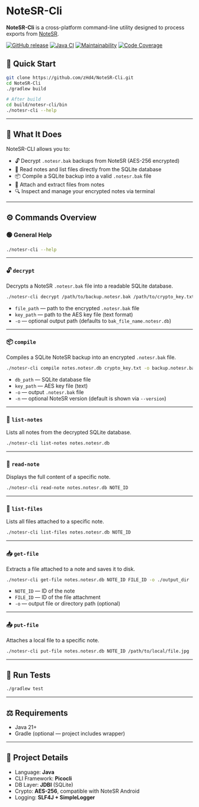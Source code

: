 # NoteSR-Cli

**NoteSR-Cli** is a cross-platform command-line utility designed to process exports from [NoteSR](https://github.com/zHd4/NoteSR).

[![GitHub release](https://img.shields.io/github/v/release/zHd4/NoteSR-Cli)](https://github.com/zHd4/NoteSR-Cli/releases)
[![Java CI](https://github.com/zHd4/NoteSR-Cli/actions/workflows/ci.yml/badge.svg)](https://github.com/zHd4/NoteSR-Cli/actions/workflows/ci.yml)
[![Maintainability](https://qlty.sh/gh/zHd4/projects/NoteSR-Cli/maintainability.svg)](https://qlty.sh/gh/zHd4/projects/NoteSR-Cli)
[![Code Coverage](https://qlty.sh/gh/zHd4/projects/NoteSR-Cli/coverage.svg)](https://qlty.sh/gh/zHd4/projects/NoteSR-Cli)

## 🚀 Quick Start

```bash
git clone https://github.com/zHd4/NoteSR-Cli.git
cd NoteSR-Cli
./gradlew build

# After build
cd build/notesr-cli/bin
./notesr-cli --help
```

---

## 🎯 What It Does

NoteSR-CLI allows you to:

* 🔓 Decrypt `.notesr.bak` backups from NoteSR (AES-256 encrypted)
* 🧠 Read notes and list files directly from the SQLite database
* 📦 Compile a SQLite backup into a valid `.notesr.bak` file
* 📌 Attach and extract files from notes
* 🔍 Inspect and manage your encrypted notes via terminal

---

## ⚙️ Commands Overview

### 🟢 General Help

```bash
./notesr-cli --help
```

---

### 🔓 `decrypt`

Decrypts a NoteSR `.notesr.bak` file into a readable SQLite database.

```bash
./notesr-cli decrypt /path/to/backup.notesr.bak /path/to/crypto_key.txt -o output.notesr.db
```

* `file_path` — path to the encrypted `.notesr.bak` file
* `key_path` — path to the AES key file (text format)
* `-o` — optional output path (defaults to `bak_file_name.notesr.db`)

---

### 📦 `compile`

Compiles a SQLite NoteSR backup into an encrypted `.notesr.bak` file.

```bash
./notesr-cli compile notes.notesr.db crypto_key.txt -o backup.notesr.bak -n 1.1.0
```

* `db_path` — SQLite database file
* `key_path` — AES key file (text)
* `-o` — output `.notesr.bak` file
* `-n` — optional NoteSR version (default is shown via `--version`)

---

### 📄 `list-notes`

Lists all notes from the decrypted SQLite database.

```bash
./notesr-cli list-notes notes.notesr.db
```

---

### 🧒 `read-note`

Displays the full content of a specific note.

```bash
./notesr-cli read-note notes.notesr.db NOTE_ID
```

---

### 📁 `list-files`

Lists all files attached to a specific note.

```bash
./notesr-cli list-files notes.notesr.db NOTE_ID
```

---

### 📥 `get-file`

Extracts a file attached to a note and saves it to disk.

```bash
./notesr-cli get-file notes.notesr.db NOTE_ID FILE_ID -o ./output_dir
```

* `NOTE_ID` — ID of the note
* `FILE_ID` — ID of the file attachment
* `-o` — output file or directory path (optional)

---

### 📤 `put-file`

Attaches a local file to a specific note.

```bash
./notesr-cli put-file notes.notesr.db NOTE_ID /path/to/local/file.jpg
```

---

## 🧪 Run Tests

```bash
./gradlew test
```

---

## ⚖️ Requirements

* Java 21+
* Gradle (optional — project includes wrapper)

---

## 📌 Project Details

* Language: **Java**
* CLI Framework: **Picocli**
* DB Layer: **JDBI** (SQLite)
* Crypto: **AES-256**, compatible with NoteSR Android
* Logging: **SLF4J + SimpleLogger**
